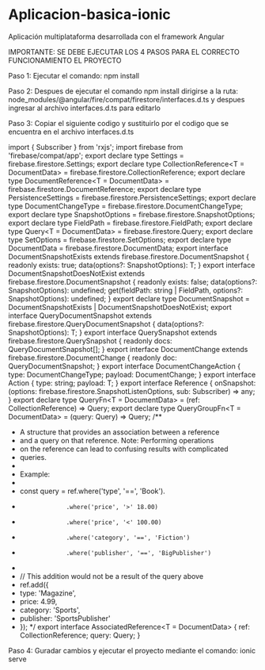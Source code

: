 # Aplicacion-basica-ionic
Aplicación multiplataforma desarrollada con el framework Angular


IMPORTANTE: SE DEBE EJECUTAR LOS 4 PASOS PARA EL CORRECTO FUNCIONAMIENTO EL PROYECTO

Paso 1: Ejecutar el comando: npm install

Paso 2: Despues de ejecutar el comando npm install dirigirse a la ruta: 
     node_modules/@angular/fire/compat/firestore/interfaces.d.ts
   y despues ingresar al archivo interfaces.d.ts para editarlo

Paso 3: Copiar el siguiente codigo y sustituirlo por el codigo que se encuentra en el archivo interfaces.d.ts 

import { Subscriber } from 'rxjs';
import firebase from 'firebase/compat/app';
export declare type Settings = firebase.firestore.Settings;
export declare type CollectionReference<T = DocumentData> = firebase.firestore.CollectionReference<T>;
export declare type DocumentReference<T = DocumentData> = firebase.firestore.DocumentReference<T>;
export declare type PersistenceSettings = firebase.firestore.PersistenceSettings;
export declare type DocumentChangeType = firebase.firestore.DocumentChangeType;
export declare type SnapshotOptions = firebase.firestore.SnapshotOptions;
export declare type FieldPath = firebase.firestore.FieldPath;
export declare type Query<T = DocumentData> = firebase.firestore.Query<T>;
export declare type SetOptions = firebase.firestore.SetOptions;
export declare type DocumentData = firebase.firestore.DocumentData;
export interface DocumentSnapshotExists<T> extends firebase.firestore.DocumentSnapshot<T> {
    readonly exists: true;
    data(options?: SnapshotOptions): T;
}
export interface DocumentSnapshotDoesNotExist extends firebase.firestore.DocumentSnapshot {
    readonly exists: false;
    data(options?: SnapshotOptions): undefined;
    get(fieldPath: string | FieldPath, options?: SnapshotOptions): undefined;
}
export declare type DocumentSnapshot<T> = DocumentSnapshotExists<T> | DocumentSnapshotDoesNotExist;
export interface QueryDocumentSnapshot<T> extends firebase.firestore.QueryDocumentSnapshot<T> {
    data(options?: SnapshotOptions): T;
}
export interface QuerySnapshot<T> extends firebase.firestore.QuerySnapshot<T> {
    readonly docs: QueryDocumentSnapshot<T>[];
}
export interface DocumentChange<T> extends firebase.firestore.DocumentChange<T> {
    readonly doc: QueryDocumentSnapshot<T>;
}
export interface DocumentChangeAction<T> {
    type: DocumentChangeType;
    payload: DocumentChange<T>;
}
export interface Action<T> {
    type: string;
    payload: T;
}
export interface Reference<T> {
    onSnapshot: (options: firebase.firestore.SnapshotListenOptions, sub: Subscriber<any>) => any;
}
export declare type QueryFn<T = DocumentData> = (ref: CollectionReference<T>) => Query<T>;
export declare type QueryGroupFn<T = DocumentData> = (query: Query<T>) => Query<T>;
/**
 * A structure that provides an association between a reference
 * and a query on that reference. Note: Performing operations
 * on the reference can lead to confusing results with complicated
 * queries.
 *
 * Example:
 *
 * const query = ref.where('type', '==', 'Book').
 *                  .where('price', '>' 18.00)
 *                  .where('price', '<' 100.00)
 *                  .where('category', '==', 'Fiction')
 *                  .where('publisher', '==', 'BigPublisher')
 *
 * // This addition would not be a result of the query above
 * ref.add({
 *  type: 'Magazine',
 *  price: 4.99,
 *  category: 'Sports',
 *  publisher: 'SportsPublisher'
 * });
 */
export interface AssociatedReference<T = DocumentData> {
    ref: CollectionReference<T>;
    query: Query<T>;
}

Paso 4: Guradar cambios y ejecutar el proyecto mediante el comando: ionic serve
